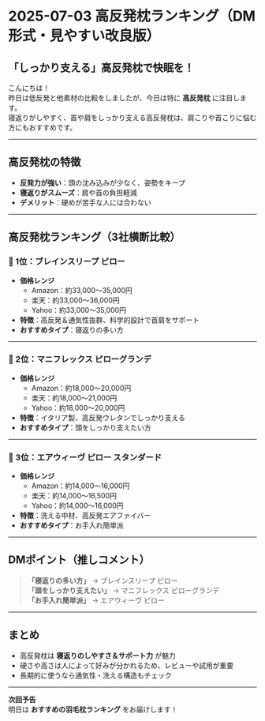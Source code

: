 # 2025-07-03 高反発枕ランキング（DM形式・見やすい改良版）

## 「しっかり支える」高反発枕で快眠を！

こんにちは！  
昨日は低反発と他素材の比較をしましたが、今日は特に **高反発枕** に注目します。  
寝返りがしやすく、首や肩をしっかり支える高反発枕は、肩こりや首こりに悩む方にもおすすめです。

---

## 高反発枕の特徴
- **反発力が強い**：頭の沈み込みが少なく、姿勢をキープ
- **寝返りがスムーズ**：肩や首の負担軽減
- **デメリット**：硬めが苦手な人には合わない

---

## 高反発枕ランキング（3社横断比較）

### 🥇 1位：ブレインスリープ ピロー
- **価格レンジ**  
  - Amazon：約33,000〜35,000円  
  - 楽天：約33,000〜36,000円  
  - Yahoo：約33,000〜35,000円
- **特徴**：高反発＆通気性抜群、科学的設計で首肩をサポート
- **おすすめタイプ**：寝返りの多い方

---

### 🥈 2位：マニフレックス ピローグランデ
- **価格レンジ**  
  - Amazon：約18,000〜20,000円  
  - 楽天：約18,000〜21,000円  
  - Yahoo：約18,000〜20,000円
- **特徴**：イタリア製、高反発ウレタンでしっかり支える
- **おすすめタイプ**：頭をしっかり支えたい方

---

### 🥉 3位：エアウィーヴ ピロー スタンダード
- **価格レンジ**  
  - Amazon：約14,000〜16,000円  
  - 楽天：約14,000〜16,500円  
  - Yahoo：約14,000〜16,000円
- **特徴**：洗える中材、高反発エアファイバー
- **おすすめタイプ**：お手入れ簡単派

---

## DMポイント（推しコメント）
> **「寝返りの多い方」** → ブレインスリープ ピロー  
> **「頭をしっかり支えたい」** → マニフレックス ピローグランデ  
> **「お手入れ簡単派」** → エアウィーヴ ピロー

---

## まとめ
- 高反発枕は **寝返りのしやすさ＆サポート力** が魅力
- 硬さや高さは人によって好みが分かれるため、レビューや試用が重要
- 長期的に使うなら通気性・洗える構造もチェック

---

**次回予告**  
明日は **おすすめの羽毛枕ランキング** をお届けします！
